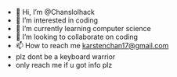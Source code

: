 - 👋 Hi, I’m @Chanslolhack
- 👀 I’m interested in coding
- 🌱 I’m currently learning computer science
- 💞️ I’m looking to collaborate on coding
- 📫 How to reach me karstenchan17@gmail.com
- plz dont be a keyboard warrior
- only reach me if u got info plz

<!---
Chanslolhack/Chanslolhack is a ✨ special ✨ repository because its `README.md` (this file) appears on your GitHub profile.
You can click the Preview link to take a look at your changes.
--->
